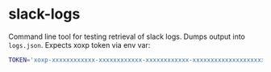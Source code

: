 # slack-logs

Command line tool for testing retrieval of slack logs. Dumps output into
`logs.json`. Expects xoxp token via env var:

```bash
TOKEN='xoxp-xxxxxxxxxxxx-xxxxxxxxxxxx-xxxxxxxxxxxx-xxxxxxxxxxxxxxxxxxxxxxxxxxxxxxxx' ./slack-logs
```